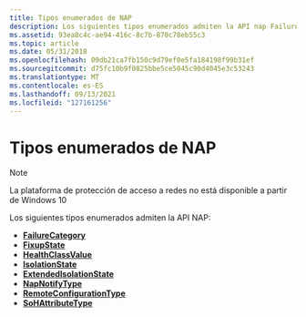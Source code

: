 ```yaml
---
title: Tipos enumerados de NAP
description: Los siguientes tipos enumerados admiten la API nap FailureCategoryFixupStateHealthClassValueIsolationStateExtendedIsolationStateNapNotifyTypeRemoteConfigurationTypeSoHAttributeType
ms.assetid: 93ea8c4c-ae94-416c-8c7b-870c78eb55c3
ms.topic: article
ms.date: 05/31/2018
ms.openlocfilehash: 09db21ca7fb150c9d79ef0e5fa184198f99b31ef
ms.sourcegitcommit: d75fc10b9f0825bbe5ce5045c90d4045e3c53243
ms.translationtype: MT
ms.contentlocale: es-ES
ms.lasthandoff: 09/13/2021
ms.locfileid: "127161256"
---
```

# <a name="nap-enumerated-types"></a>Tipos enumerados de NAP

> [!Note]  
> La plataforma de protección de acceso a redes no está disponible a partir de Windows 10

 

Los siguientes tipos enumerados admiten la API NAP:

-   [**FailureCategory**](/windows/win32/api/naptypes/ne-naptypes-failurecategory)
-   [**FixupState**](/windows/win32/api/naptypes/ne-naptypes-fixupstate)
-   [**HealthClassValue**](healthclassvalue-enum.md)
-   [**IsolationState**](/windows/win32/api/naptypes/ne-naptypes-isolationstate)
-   [**ExtendedIsolationState**](/windows/win32/api/naptypes/ne-naptypes-extendedisolationstate)
-   [**NapNotifyType**](/windows/win32/api/naptypes/ne-naptypes-napnotifytype)
-   [**RemoteConfigurationType**](/windows/win32/api/naptypes/ne-naptypes-remoteconfigurationtype)
-   [**SoHAttributeType**](sohattributetype-enum.md)

 

 




